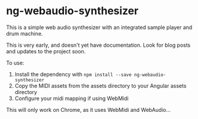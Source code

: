 # ng-webaudio-synthesizer

This is a simple web audio synthesizer with an integrated sample player and drum machine.

This is very early, and doesn't yet have documentation. Look for blog posts and updates to the project soon.

To use:

1. Install the dependency with `npm install --save ng-webaudio-synthesizer`
2. Copy the MIDI assets from the assets directory to your Angular assets directory
2. Configure your midi mapping if using WebMidi

This will only work on Chrome, as it uses WebMidi and WebAudio...

